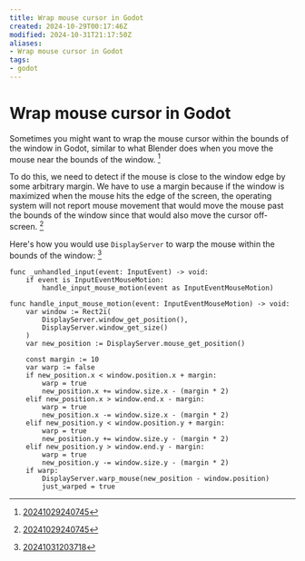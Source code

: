 ```yaml
---
title: Wrap mouse cursor in Godot
created: 2024-10-29T00:17:46Z
modified: 2024-10-31T21:17:50Z
aliases:
- Wrap mouse cursor in Godot
tags:
- godot
---
```


# Wrap mouse cursor in Godot

Sometimes you might want to wrap the mouse cursor within the bounds of the window in Godot, similar to what Blender does when you move the mouse near the bounds of the window. [^1]

To do this, we need to detect if the mouse is close to the window edge by some arbitrary margin. We have to use a margin because if the window is maximized when the mouse hits the edge of the screen, the operating system will not report mouse movement that would move the mouse past the bounds of the window since that would also move the cursor off-screen. [^1]

Here's how you would use `DisplayServer` to warp the mouse within the bounds of the window: [^2]

```gdscript
func _unhandled_input(event: InputEvent) -> void:
	if event is InputEventMouseMotion:
		handle_input_mouse_motion(event as InputEventMouseMotion)

func handle_input_mouse_motion(event: InputEventMouseMotion) -> void:
	var window := Rect2i(
		DisplayServer.window_get_position(),
		DisplayServer.window_get_size()
	)
	var new_position := DisplayServer.mouse_get_position()

	const margin := 10
	var warp := false
	if new_position.x < window.position.x + margin:
		warp = true
		new_position.x += window.size.x - (margin * 2)
	elif new_position.x > window.end.x - margin:
		warp = true
		new_position.x -= window.size.x - (margin * 2)
	elif new_position.y < window.position.y + margin:
		warp = true
		new_position.y += window.size.y - (margin * 2)
	elif new_position.y > window.end.y - margin:
		warp = true
		new_position.y -= window.size.y - (margin * 2)
	if warp:
		DisplayServer.warp_mouse(new_position - window.position)
		just_warped = true
```

[^1]: [20241029240745](../entries/20241029240745.md)
[^2]: [20241031203718](../entries/20241031203718.md)
